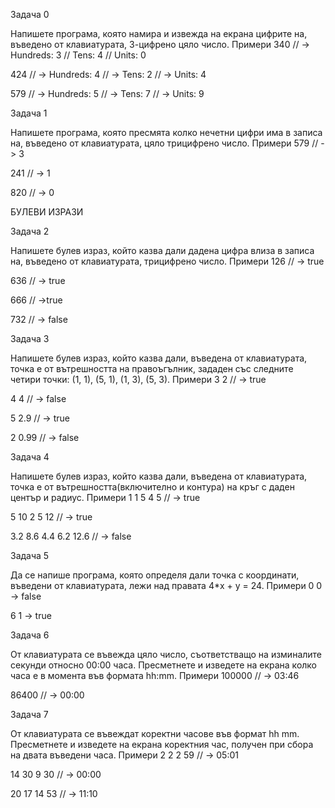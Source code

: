 Задача 0

Напишете програма, която намира и извежда на екрана цифрите на, въведено от клавиатурата, 3-цифрено цяло число.
Примери
340
// -> Hundreds: 3
//    Tens: 4
//    Units: 0

424
// -> Hundreds: 4
// -> Tens: 2
// -> Units: 4

579
// -> Hundreds: 5
// -> Tens: 7
// -> Units: 9

Задача 1

Напишете програма, която пресмята колко нечетни цифри има в записа на, въведено от клавиатурата, цяло трицифрено число.
Примери
579
// -> 3

241
// -> 1

820
// -> 0

БУЛЕВИ ИЗРАЗИ

Задача 2

Напишете булев израз, който казва дали дадена цифра влиза в записа на, въведено от клавиатурата, трицифрено число.
Примери
126
// -> true

636
// -> true

666
// ->true

732
// -> false

Задача 3

Напишете булев израз, който казва дали, въведена от клавиатурата, точка е от вътрешността на правоъгълник, зададен със следните четири точки: (1, 1), (5, 1), (1, 3), (5, 3).
Примери
3 2
// -> true

4 4
// -> false

5 2.9
// -> true

2 0.99
// -> false

Задача 4

Напишете булев израз, който казва дали, въведена от клавиатурата, точка е от вътрешността(включително и контура) на кръг с даден център и радиус.
Примери
1 1
5
4 5
// -> true

5 10
2
5 12
// -> true

3.2 8.6
4.4
6.2 12.6
// -> false

Задача 5

Да се напише програма, която определя дали точка с координати, въведени от клавиатурата, лежи над правата 4*x + y = 24.
Примери
0 0 
-> false

6 1 
-> true

Задача 6

От клавиатурата се въвежда цяло число, съответстващо на изминалите секунди относно 00:00 часа. Пресметнете и изведете на екрана колко часа е в момента във формата hh:mm.
Примери
100000
// -> 03:46

86400
// -> 00:00	

Задача 7

От клавиатурата се въвеждат коректни часове във формат hh mm. Пресметнете и изведете на екрана коректния час, получен при сбора на двата въведени часа.
Примери
2 2
2 59
// -> 05:01

14 30
9 30
// -> 00:00

20 17
14 53
// -> 11:10
